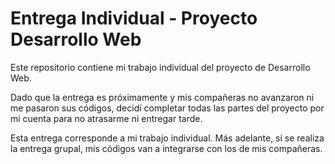 # Entrega Individual - Proyecto Desarrollo Web

Este repositorio contiene mi trabajo individual del proyecto de Desarrollo Web.

Dado que la entrega es próximamente y mis compañeras no avanzaron ni me pasaron sus códigos, decidí completar todas las partes del proyecto por mi cuenta para no atrasarme ni entregar tarde.  

Esta entrega corresponde a mi trabajo individual. Más adelante, si se realiza la entrega grupal, mis códigos van a  integrarse con los de mis compañeras.
